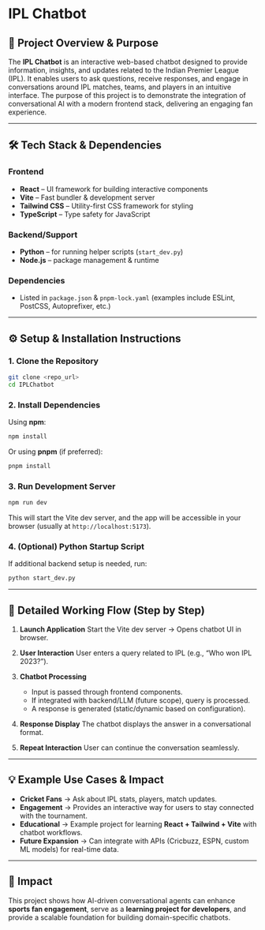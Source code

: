 # IPL Chatbot

## 📌 Project Overview & Purpose

The **IPL Chatbot** is an interactive web-based chatbot designed to provide information, insights, and updates related to the Indian Premier League (IPL). It enables users to ask questions, receive responses, and engage in conversations around IPL matches, teams, and players in an intuitive interface. The purpose of this project is to demonstrate the integration of conversational AI with a modern frontend stack, delivering an engaging fan experience.

---

## 🛠 Tech Stack & Dependencies

### Frontend

* **React** – UI framework for building interactive components
* **Vite** – Fast bundler & development server
* **Tailwind CSS** – Utility-first CSS framework for styling
* **TypeScript** – Type safety for JavaScript

### Backend/Support

* **Python** – for running helper scripts (`start_dev.py`)
* **Node.js** – package management & runtime

### Dependencies

* Listed in `package.json` & `pnpm-lock.yaml` (examples include ESLint, PostCSS, Autoprefixer, etc.)

---

## ⚙️ Setup & Installation Instructions

### 1. Clone the Repository

```bash
git clone <repo_url>
cd IPLChatbot
```

### 2. Install Dependencies

Using **npm**:

```bash
npm install
```

Or using **pnpm** (if preferred):

```bash
pnpm install
```

### 3. Run Development Server

```bash
npm run dev
```

This will start the Vite dev server, and the app will be accessible in your browser (usually at `http://localhost:5173`).

### 4. (Optional) Python Startup Script

If additional backend setup is needed, run:

```bash
python start_dev.py
```

---

## 🔄 Detailed Working Flow (Step by Step)

1. **Launch Application**
   Start the Vite dev server → Opens chatbot UI in browser.

2. **User Interaction**
   User enters a query related to IPL (e.g., “Who won IPL 2023?”).

3. **Chatbot Processing**

   * Input is passed through frontend components.
   * If integrated with backend/LLM (future scope), query is processed.
   * A response is generated (static/dynamic based on configuration).

4. **Response Display**
   The chatbot displays the answer in a conversational format.

5. **Repeat Interaction**
   User can continue the conversation seamlessly.

---

## 💡 Example Use Cases & Impact

* **Cricket Fans** → Ask about IPL stats, players, match updates.
* **Engagement** → Provides an interactive way for users to stay connected with the tournament.
* **Educational** → Example project for learning **React + Tailwind + Vite** with chatbot workflows.
* **Future Expansion** → Can integrate with APIs (Cricbuzz, ESPN, custom ML models) for real-time data.

---

## 🚀 Impact

This project shows how AI-driven conversational agents can enhance **sports fan engagement**, serve as a **learning project for developers**, and provide a scalable foundation for building domain-specific chatbots.
